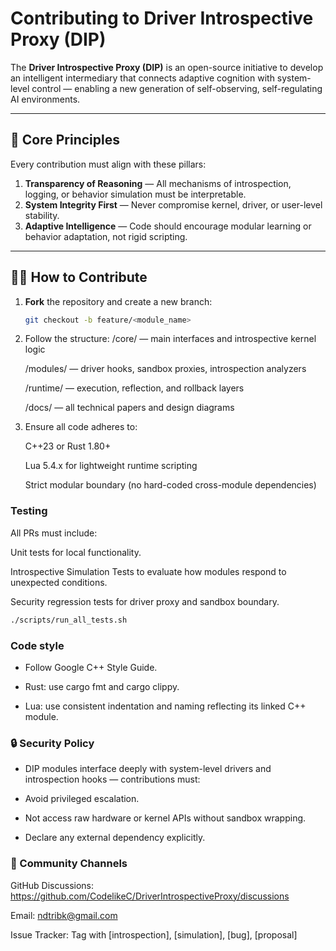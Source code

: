 # Contributing to Driver Introspective Proxy (DIP)

The **Driver Introspective Proxy (DIP)** is an open-source initiative to develop an intelligent intermediary that connects adaptive cognition with system-level control — enabling a new generation of self-observing, self-regulating AI environments.

---

## 🧭 Core Principles

Every contribution must align with these pillars:

1. **Transparency of Reasoning** — All mechanisms of introspection, logging, or behavior simulation must be interpretable.
2. **System Integrity First** — Never compromise kernel, driver, or user-level stability.
3. **Adaptive Intelligence** — Code should encourage modular learning or behavior adaptation, not rigid scripting.

---

## 🧑‍💻 How to Contribute

1. **Fork** the repository and create a new branch:
   ```bash
   git checkout -b feature/<module_name>
   ```
2. Follow the structure:
   /core/ — main interfaces and introspective kernel logic

   /modules/ — driver hooks, sandbox proxies, introspection analyzers

   /runtime/ — execution, reflection, and rollback layers

   /docs/ — all technical papers and design diagrams
   
3. Ensure all code adheres to:

   C++23 or Rust 1.80+

   Lua 5.4.x for lightweight runtime scripting

   Strict modular boundary (no hard-coded cross-module dependencies)

### Testing 
All PRs must include:

Unit tests for local functionality.

Introspective Simulation Tests to evaluate how modules respond to unexpected conditions.

Security regression tests for driver proxy and sandbox boundary.

``` bash
./scripts/run_all_tests.sh
```

### Code style 

- Follow Google C++ Style Guide.

- Rust: use cargo fmt and cargo clippy.

- Lua: use consistent indentation and naming reflecting its linked C++ module.

### 🔒 Security Policy

- DIP modules interface deeply with system-level drivers and introspection hooks — contributions must:

- Avoid privileged escalation.

- Not access raw hardware or kernel APIs without sandbox wrapping.

- Declare any external dependency explicitly.

### 💬 Community Channels

GitHub Discussions: https://github.com/CodelikeC/DriverIntrospectiveProxy/discussions

Email: ndtribk@gmail.com

Issue Tracker: Tag with [introspection], [simulation], [bug], [proposal]
